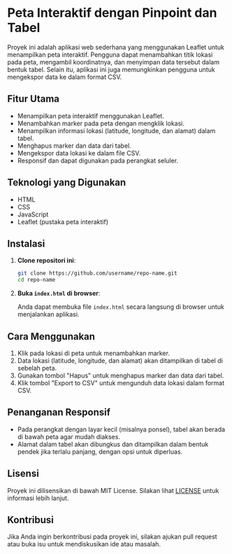 # Peta Interaktif dengan Pinpoint dan Tabel

Proyek ini adalah aplikasi web sederhana yang menggunakan Leaflet untuk menampilkan peta interaktif. Pengguna dapat menambahkan titik lokasi pada peta, mengambil koordinatnya, dan menyimpan data tersebut dalam bentuk tabel. Selain itu, aplikasi ini juga memungkinkan pengguna untuk mengekspor data ke dalam format CSV.

## Fitur Utama

- Menampilkan peta interaktif menggunakan Leaflet.
- Menambahkan marker pada peta dengan mengklik lokasi.
- Menampilkan informasi lokasi (latitude, longitude, dan alamat) dalam tabel.
- Menghapus marker dan data dari tabel.
- Mengekspor data lokasi ke dalam file CSV.
- Responsif dan dapat digunakan pada perangkat seluler.

## Teknologi yang Digunakan

- HTML
- CSS
- JavaScript
- Leaflet (pustaka peta interaktif)

## Instalasi

1. **Clone repositori ini**:

   ```bash
   git clone https://github.com/username/repo-name.git
   cd repo-name
   ```

2. **Buka `index.html` di browser**:

   Anda dapat membuka file `index.html` secara langsung di browser untuk menjalankan aplikasi.

## Cara Menggunakan

1. Klik pada lokasi di peta untuk menambahkan marker.
2. Data lokasi (latitude, longitude, dan alamat) akan ditampilkan di tabel di sebelah peta.
3. Gunakan tombol "Hapus" untuk menghapus marker dan data dari tabel.
4. Klik tombol "Export to CSV" untuk mengunduh data lokasi dalam format CSV.

## Penanganan Responsif

- Pada perangkat dengan layar kecil (misalnya ponsel), tabel akan berada di bawah peta agar mudah diakses.
- Alamat dalam tabel akan dibungkus dan ditampilkan dalam bentuk pendek jika terlalu panjang, dengan opsi untuk diperluas.

## Lisensi

Proyek ini dilisensikan di bawah MIT License. Silakan lihat [LICENSE](LICENSE) untuk informasi lebih lanjut.

## Kontribusi

Jika Anda ingin berkontribusi pada proyek ini, silakan ajukan pull request atau buka isu untuk mendiskusikan ide atau masalah.
